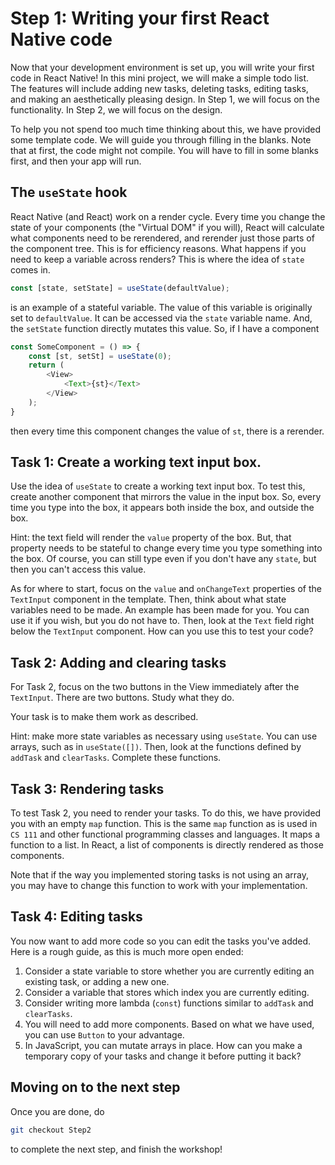 # Step 1: Writing your first React Native code
Now that your development environment is set up, you will write your first code in React Native! In this mini project, we will make a simple todo list. The features will include adding new tasks, deleting tasks, editing tasks, and making an aesthetically pleasing design. In Step 1, we will focus on the functionality. In Step 2, we will focus on the design.

To help you not spend too much time thinking about this, we have provided some template code. We will guide you through filling in the blanks. Note that at first, the code might not compile. You will have to fill in some blanks first, and then your app will run.

## The `useState` hook
React Native (and React) work on a render cycle. Every time you change the state of your components (the "Virtual DOM" if you will), React will calculate what components need to be rerendered, and rerender just those parts of the component tree. This is for efficiency reasons. What happens if you need to keep a variable across renders? This is where the idea of `state` comes in.
```ts
const [state, setState] = useState(defaultValue);
```
is an example of a stateful variable. The value of this variable is originally set to `defaultValue`. It can be accessed via the `state` variable name. And, the `setState` function directly mutates this value. So, if I have a component
```ts
const SomeComponent = () => {
    const [st, setSt] = useState(0);
    return (
        <View>
            <Text>{st}</Text>
        </View>
    );
}
```
then every time this component changes the value of `st`, there is a rerender.

## Task 1: Create a working text input box.
Use the idea of `useState` to create a working text input box. To test this, create another component that mirrors the value in the input box. So, every time you type into the box, it appears both inside the box, and outside the box.

Hint: the text field will render the `value` property of the box. But, that property needs to be stateful to change every time you type something into the box. Of course, you can still type even if you don't have any `state`, but then you can't access this value.

As for where to start, focus on the `value` and `onChangeText` properties of the `TextInput` component in the template. Then, think about what state variables need to be made. An example has been made for you. You can use it if you wish, but you do not have to. Then, look at the `Text` field right below the `TextInput` component. How can you use this to test your code?

## Task 2: Adding and clearing tasks
For Task 2, focus on the two buttons in the View immediately after the `TextInput`. There are two buttons. Study what they do.

Your task is to make them work as described.

Hint: make more state variables as necessary using `useState`. You can use arrays, such as in `useState([])`. Then, look at the functions defined by `addTask` and `clearTasks`. Complete these functions.

## Task 3: Rendering tasks
To test Task 2, you need to render your tasks. To do this, we have provided you with an empty `map` function. This is the same `map` function as is used in `CS 111` and other functional programming classes and languages. It maps a function to a list. In React, a list of components is directly rendered as those components.

Note that if the way you implemented storing tasks is not using an array, you may have to change this function to work with your implementation.

## Task 4: Editing tasks
You now want to add more code so you can edit the tasks you've added. Here is a rough guide, as this is much more open ended:
1. Consider a state variable to store whether you are currently editing an existing task, or adding a new one.
2. Consider a variable that stores which index you are currently editing.
3. Consider writing more lambda (`const`) functions similar to `addTask` and `clearTasks`.
4. You will need to add more components. Based on what we have used, you can use `Button` to your advantage.
5. In JavaScript, you can mutate arrays in place. How can you make a temporary copy of your tasks and change it before putting it back?

## Moving on to the next step
Once you are done, do
```sh
git checkout Step2
```
to complete the next step, and finish the workshop!
